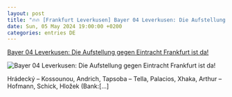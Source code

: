 ```yaml
---
layout: post
title: "🔥🔥 [Frankfurt Leverkusen] Bayer 04 Leverkusen: Die Aufstellung gegen Eintracht Frankfurt ist da!"
date: Sun, 05 May 2024 19:00:00 +0200
categories: entries DE
---
```

[Bayer 04 Leverkusen: Die Aufstellung gegen Eintracht Frankfurt ist da!](https://www.ligainsider.de/bayer-04-leverkusen/4/bayer-04-leverkusen-die-aufstellung-gegen-eintracht-frankfurt-ist-da-357121/)

![Bayer 04 Leverkusen: Die Aufstellung gegen Eintracht Frankfurt ist da!](https://cdn.ligainsider.de/images/article/team/big/bayer-04-leverkusen-wappen.jpg)

Hrádecký – Kossounou, Andrich, Tapsoba – Tella, Palacios, Xhaka, Arthur – Hofmann, Schick, Hložek (Bank:[…]


